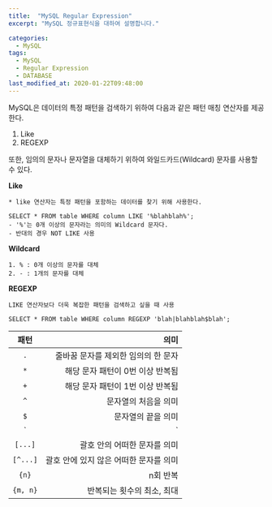 ```yaml
---
title:  "MySQL Regular Expression"
excerpt: "MySQL 정규표현식을 대하여 설명합니다."

categories:
  - MySQL
tags:
  - MySQL
  - Regular Expression
  - DATABASE
last_modified_at: 2020-01-22T09:48:00
---
```


MySQL은 데이터의 특정 패턴을 검색하기 위하여 다음과 같은 패턴 매칭 연산자를 제공한다.
1. Like
2. REGEXP

또한, 임의의 문자나 문자열을 대체하기 위하여 와일드카드(Wildcard) 문자를 사용할 수 있다.

**Like**
~~~
* like 연산자는 특정 패턴을 포함하는 데이터를 찾기 위해 사용한다.

SELECT * FROM table WHERE column LIKE '%blahblah%';
- '%'는 0개 이상의 문자라는 의미의 Wildcard 문자다. 
- 반대의 경우 NOT LIKE 사용
~~~

**Wildcard**
~~~
1. % : 0개 이상의 문자를 대체
2. - : 1개의 문자를 대체
~~~

**REGEXP**
~~~
LIKE 연산자보다 더욱 복잡한 패턴을 검색하고 싶을 때 사용

SELECT * FROM table WHERE column REGEXP 'blah|blahblah$blah';
~~~
| 패턴 | 의미 |
|:---:|---:|
| `.` | 줄바꿈 문자를 제외한 임의의 한 문자 |
| `*` | 해당 문자 패턴이 0번 이상 반복됨 |
| `+` | 해당 문자 패턴이 1번 이상 반복됨 |
| `^` | 문자열의 처음을 의미 |
| `$` | 문자열의 끝을 의미 |
| `|` | or |
| `[...]` | 괄호 안의 어떠한 문자를 의미 |
| `[^...]` | 괄호 안에 있지 않은 어떠한 문자를 의미 |
| `{n}` | n회 반복 |
| `{m, n}` | 반복되는 횟수의 최소, 최대 |
